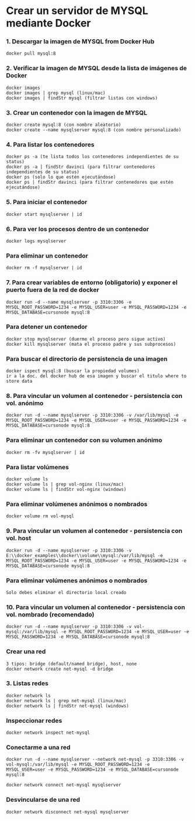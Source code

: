 # Crear un servidor de MYSQL mediante Docker

### 1. Descargar la imagen de MYSQL from Docker Hub 

```
docker pull mysql:8

```
### 2. Verificar la imagen de MYSQL desde la lista de imágenes de Docker
```
docker images
docker images | grep mysql (linux/mac)
docker images | findStr mysql (filtrar listas con windows)
```

### 3. Crear un contenedor con la imagen de MYSQL
```
docker create mysql:8 (con nombre aleatorio)
docker create --name mysqlserver mysql:8 (con nombre personalizado)
```

### 4. Para listar los contenedores
```
docker ps -a (te lista todos los contenedores independientes de su status)
docker ps -a | findStr davinci (para filtrar contenedores independientes de su status)
docker ps (solo lo que estén ejecutándose)
docker ps | findStr davinci (para filtrar contenedores que estén ejecutándose)
```

### 5. Para iniciar el contenedor
```
docker start mysqlserver | id

```

### 6. Para ver los procesos dentro de un contenedor
```
docker logs mysqlserver

```

### Para eliminar un contenedor
```
docker rm -f mysqlserver | id

```

### 7. Para crear variables de entorno (obligatorio) y exponer el puerto fuera de la red de docker
```
docker run -d --name mysqlserver -p 3310:3306 -e MYSQL_ROOT_PASSWORD=1234 -e MYSQL_USER=user -e MYSQL_PASSWORD=1234 -e MYSQL_DATABASE=cursonode mysql:8

```

### Para detener un contenedor
```
docker stop mysqlserver (duerme el proceso pero sigue activo)
docker kill mysqlserver (mata el proceso padre y sus subprocesos)

```

### Para buscar el directorio de persistencia de una imagen
```
docker ispect mysql:8 (buscar la propiedad volumes)
ir a la doc. del docker hub de esa imagen y buscar el titulo where to store data

```

### 8. Para vincular un volumen al contenedor - persistencia con vol. anónimo
```
docker run -d --name mysqlserver -p 3310:3306 -v /var/lib/mysql -e MYSQL_ROOT_PASSWORD=1234 -e MYSQL_USER=user -e MYSQL_PASSWORD=1234 -e MYSQL_DATABASE=cursonode mysql:8

```

### Para eliminar un contenedor con su volumen anónimo
```
docker rm -fv mysqlserver | id

```

### Para listar volúmenes
```
docker volume ls
docker volume ls | grep vol-nginx (linux/mac)
docker volume ls | findStr vol-nginx (windows)

```

### Para eliminar volúmenes anónimos o nombrados
```
docker volume rm vol-mysql

```

### 9. Para vincular un volumen al contenedor - persistencia con vol. host
```
docker run -d --name mysqlserver -p 3310:3306 -v E:\\docker_examples\\docker\\volume\\mysql:/var/lib/mysql -e MYSQL_ROOT_PASSWORD=1234 -e MYSQL_USER=user -e MYSQL_PASSWORD=1234 -e MYSQL_DATABASE=cursonode mysql:8

```

### Para eliminar volúmenes anónimos o nombrados
```
Solo debes eliminar el directorio local creado

```

### 10. Para vincular un volumen al contenedor - persistencia con vol. nombrado (recomendado)
```
docker run -d --name mysqlserver -p 3310:3306 -v vol-mysql:/var/lib/mysql -e MYSQL_ROOT_PASSWORD=1234 -e MYSQL_USER=user -e MYSQL_PASSWORD=1234 -e MYSQL_DATABASE=cursonode mysql:8

```

### Crear una red
```´
3 tipos: bridge (default/named bridge), host, none
docker network create net-mysql -d bridge

```

### 3. Listas redes
```´
docker network ls
docker network ls | grep net-mysql (linux/mac)
docker network ls | findStr net-mysql (windows)

```

### Inspeccionar redes
```´
docker network inspect net-mysql

```

### Conectarme a una red
```´
docker run -d --name mysqlserver --network net-mysql -p 3310:3306 -v vol-mysql:/var/lib/mysql -e MYSQL_ROOT_PASSWORD=1234 -e MYSQL_USER=user -e MYSQL_PASSWORD=1234 -e MYSQL_DATABASE=cursonode mysql:8

docker network connect net-mysql mysqlserver

```

### Desvincularse de una red
```´
docker network disconnect net-mysql mysqlserver
```



